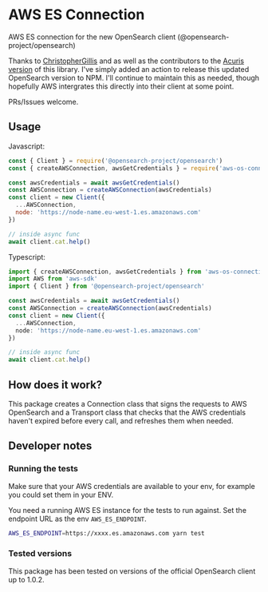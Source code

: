 # AWS ES Connection

AWS ES connection for the new OpenSearch client (@opensearch-project/opensearch)

Thanks to [ChristopherGillis](https://github.com/ChristopherGillis) and as well as the contributors to the [Acuris version](https://github.com/mergermarket/acuris-aws-es-connection) of this library. I've simply added an action to release this updated OpenSearch version to NPM. I'll continue to maintain this as needed, though hopefully AWS intergrates this directly into their client at some point.

PRs/Issues welcome.

## Usage

Javascript:

```js
const { Client } = require('@opensearch-project/opensearch')
const { createAWSConnection, awsGetCredentials } = require('aws-os-connection')

const awsCredentials = await awsGetCredentials()
const AWSConnection = createAWSConnection(awsCredentials)
const client = new Client({
  ...AWSConnection,
  node: 'https://node-name.eu-west-1.es.amazonaws.com'
})

// inside async func
await client.cat.help()
```

Typescript:

```ts
import { createAWSConnection, awsGetCredentials } from 'aws-os-connection'
import AWS from 'aws-sdk'
import { Client } from '@opensearch-project/opensearch'

const awsCredentials = await awsGetCredentials()
const AWSConnection = createAWSConnection(awsCredentials)
const client = new Client({
  ...AWSConnection,
  node: 'https://node-name.eu-west-1.es.amazonaws.com'
})

// inside async func
await client.cat.help()
```

## How does it work?

This package creates a Connection class that signs the requests to AWS OpenSearch and a Transport class that checks that the AWS credentials haven't expired before every call, and refreshes them when needed.

## Developer notes

### Running the tests

Make sure that your AWS credentials are available to your env, for example you could set them in your ENV.

You need a running AWS ES instance for the tests to run against. Set the endpoint URL as the env `AWS_ES_ENDPOINT`.

```bash
AWS_ES_ENDPOINT=https://xxxx.es.amazonaws.com yarn test
```

### Tested versions

This package has been tested on versions of the official OpenSearch client up to 1.0.2.

